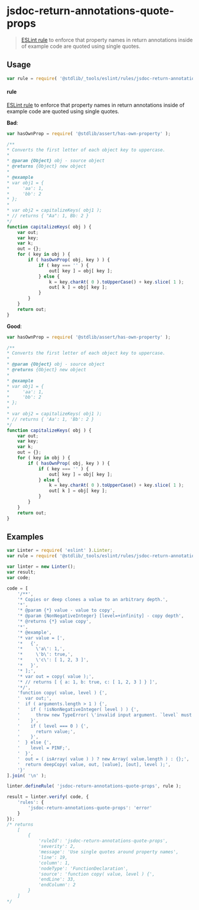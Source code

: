 <!--

@license Apache-2.0

Copyright (c) 2018 The Stdlib Authors.

Licensed under the Apache License, Version 2.0 (the "License");
you may not use this file except in compliance with the License.
You may obtain a copy of the License at

   http://www.apache.org/licenses/LICENSE-2.0

Unless required by applicable law or agreed to in writing, software
distributed under the License is distributed on an "AS IS" BASIS,
WITHOUT WARRANTIES OR CONDITIONS OF ANY KIND, either express or implied.
See the License for the specific language governing permissions and
limitations under the License.

-->

# jsdoc-return-annotations-quote-props

> [ESLint rule][eslint-rules] to enforce that property names in return annotations inside of example code are quoted using single quotes.

<section class="intro">

</section>

<!-- /.intro -->

<section class="usage">

## Usage

```javascript
var rule = require( '@stdlib/_tools/eslint/rules/jsdoc-return-annotations-quote-props' );
```

#### rule

[ESLint rule][eslint-rules] to enforce that property names in return annotations inside of example code are quoted using single quotes.

**Bad**:

<!-- eslint-disable stdlib/jsdoc-return-annotations-quote-props -->

```javascript
var hasOwnProp = require( '@stdlib/assert/has-own-property' );

/**
* Converts the first letter of each object key to uppercase.
*
* @param {Object} obj - source object
* @returns {Object} new object
*
* @example
* var obj1 = {
*     'aa': 1,
*     'bb': 2
* };
*
* var obj2 = capitalizeKeys( obj1 );
* // returns { "Aa": 1, Bb: 2 }
*/
function capitalizeKeys( obj ) {
    var out;
    var key;
    var k;
    out = {};
    for ( key in obj ) {
        if ( hasOwnProp( obj, key ) ) {
            if ( key === '' ) {
                out[ key ] = obj[ key ];
            } else {
                k = key.charAt( 0 ).toUpperCase() + key.slice( 1 );
                out[ k ] = obj[ key ];
            }
        }
    }
    return out;
}
```

**Good**:

```javascript
var hasOwnProp = require( '@stdlib/assert/has-own-property' );

/**
* Converts the first letter of each object key to uppercase.
*
* @param {Object} obj - source object
* @returns {Object} new object
*
* @example
* var obj1 = {
*     'aa': 1,
*     'bb': 2
* };
*
* var obj2 = capitalizeKeys( obj1 );
* // returns { 'Aa': 1, 'Bb': 2 }
*/
function capitalizeKeys( obj ) {
    var out;
    var key;
    var k;
    out = {};
    for ( key in obj ) {
        if ( hasOwnProp( obj, key ) ) {
            if ( key === '' ) {
                out[ key ] = obj[ key ];
            } else {
                k = key.charAt( 0 ).toUpperCase() + key.slice( 1 );
                out[ k ] = obj[ key ];
            }
        }
    }
    return out;
}
```

</section>

<!-- /.usage -->

<section class="examples">

## Examples

<!-- eslint no-undef: "error" -->

```javascript
var Linter = require( 'eslint' ).Linter;
var rule = require( '@stdlib/_tools/eslint/rules/jsdoc-return-annotations-quote-props' );

var linter = new Linter();
var result;
var code;

code = [
    '/**',
    '* Copies or deep clones a value to an arbitrary depth.',
    '*',
    '* @param {*} value - value to copy',
    '* @param {NonNegativeInteger} [level=+infinity] - copy depth',
    '* @returns {*} value copy',
    '*',
    '* @example',
    '* var value = [',
    '*   {',
    '*     \'a\': 1,',
    '*     \'b\': true,',
    '*     \'c\': [ 1, 2, 3 ]',
    '*   }',
    '* ];',
    '* var out = copy( value );',
    '* // returns [ { a: 1, b: true, c: [ 1, 2, 3 ] } ]',
    '*/',
    'function copy( value, level ) {',
    '  var out;',
    '  if ( arguments.length > 1 ) {',
    '    if ( !isNonNegativeInteger( level ) ) {',
    '      throw new TypeError( \'invalid input argument. `level` must be a nonnegative integer. Value: `\' + level + \'`.\' );',
    '    }',
    '    if ( level === 0 ) {',
    '      return value;',
    '    }',
    '  } else {',
    '    level = PINF;',
    '  }',
    '  out = ( isArray( value ) ) ? new Array( value.length ) : {};',
    '  return deepCopy( value, out, [value], [out], level );',
    '}'
].join( '\n' );

linter.defineRule( 'jsdoc-return-annotations-quote-props', rule );

result = linter.verify( code, {
    'rules': {
        'jsdoc-return-annotations-quote-props': 'error'
    }
});
/* returns
    [
        {
            'ruleId': 'jsdoc-return-annotations-quote-props',
            'severity': 2,
            'message': 'Use single quotes around property names',
            'line': 19,
            'column': 1,
            'nodeType': 'FunctionDeclaration',
            'source': 'function copy( value, level ) {',
            'endLine': 33,
            'endColumn': 2
        }
    ]
*/
```

</section>

<!-- /.examples -->

<section class="links">

[eslint-rules]: https://eslint.org/docs/developer-guide/working-with-rules

</section>

<!-- /.links -->
